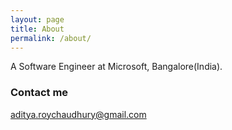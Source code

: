 ```yaml
---
layout: page
title: About
permalink: /about/
---
```


A Software Engineer at Microsoft, Bangalore(India).

### Contact me

[aditya.roychaudhury@gmail.com](mailto:aditya.roychaudhury@gmail.com)
